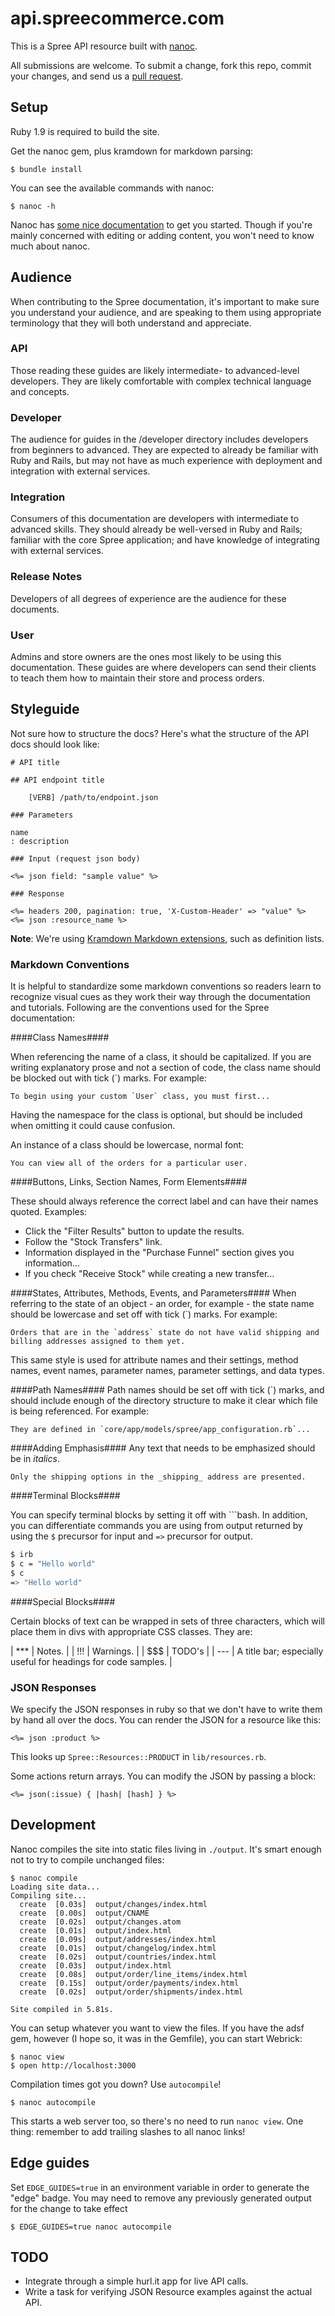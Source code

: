 # api.spreecommerce.com

This is a Spree API resource built with [nanoc][nanoc].

All submissions are welcome. To submit a change, fork this repo, commit your changes, and send us a [pull request](http://help.github.com/send-pull-requests/).

## Setup

Ruby 1.9 is required to build the site.

Get the nanoc gem, plus kramdown for markdown parsing:

    $ bundle install

You can see the available commands with nanoc:

    $ nanoc -h

Nanoc has [some nice documentation](http://nanoc.ws/docs/tutorial/) to get you started. Though if you're mainly concerned with editing or adding content, you won't need to know much about nanoc.

[nanoc]: http://nanoc.ws/

## Audience

When contributing to the Spree documentation, it's important to make sure you understand your audience, and are speaking to them using appropriate terminology that they will both understand and appreciate.

### API

Those reading these guides are likely intermediate- to advanced-level developers. They are likely comfortable with complex technical language and concepts.

### Developer

The audience for guides in the /developer directory includes developers from beginners to advanced. They are expected to already be familiar with Ruby and Rails, but may not have as much experience with deployment and integration with external services.

### Integration

Consumers of this documentation are developers with intermediate to advanced skills. They should already be well-versed in Ruby and Rails; familiar with the core Spree application; and have knowledge of integrating with external services.

### Release Notes

Developers of all degrees of experience are the audience for these documents.

### User

Admins and store owners are the ones most likely to be using this documentation. These guides are where developers can send their clients to teach them how to maintain their store and process orders.

## Styleguide

Not sure how to structure the docs?  Here's what the structure of the
API docs should look like:

    # API title

    ## API endpoint title

        [VERB] /path/to/endpoint.json

    ### Parameters

    name
    : description

    ### Input (request json body)

    <%= json field: "sample value" %>

    ### Response

    <%= headers 200, pagination: true, 'X-Custom-Header' => "value" %>
    <%= json :resource_name %>

**Note**: We're using [Kramdown Markdown extensions](http://kramdown.gettalong.org/syntax.html), such as definition lists.

### Markdown Conventions

It is helpful to standardize some markdown conventions so readers learn to recognize visual cues as they work their way through the documentation and tutorials. Following are the conventions used for the Spree documentation:

####Class Names####

When referencing the name of a class, it should be capitalized. If you are writing explanatory prose and not a section of code, the class name should be blocked out with tick (`) marks. For example:

    To begin using your custom `User` class, you must first...

Having the namespace for the class is optional, but should be included when omitting it could cause confusion.

An instance of a class should be lowercase, normal font:

    You can view all of the orders for a particular user.

####Buttons, Links, Section Names, Form Elements####

These should always reference the correct label and can have their names quoted. Examples:

* Click the "Filter Results" button to update the results.
* Follow the "Stock Transfers" link.
* Information displayed in the "Purchase Funnel" section gives you information...
* If you check "Receive Stock" while creating a new transfer...

####States, Attributes, Methods, Events, and Parameters####
When referring to the state of an object - an order, for example - the state name should be lowercase and set off with tick (`) marks. For example:

    Orders that are in the `address` state do not have valid shipping and billing addresses assigned to them yet.

This same style is used for attribute names and their settings, method names, event names, parameter names, parameter settings, and data types.

####Path Names####
Path names should be set off with tick (`) marks, and should include enough of the directory structure to make it clear which file is being referenced. For example:

    They are defined in `core/app/models/spree/app_configuration.rb`...

####Adding Emphasis####
Any text that needs to be emphasized should be in _italics_.

    Only the shipping options in the _shipping_ address are presented.

####Terminal Blocks####

You can specify terminal blocks by setting it off with \`\`\`bash.
In addition, you can differentiate commands you are using from output
returned by using the `$` precursor for input and `=>` precursor for output.

```bash
$ irb
$ c = "Hello world"
$ c
=> "Hello world"
```

####Special Blocks####

Certain blocks of text can be wrapped in sets of three characters, which will place them in divs with appropriate CSS classes. They are:

| *** | Notes. |
| !!! | Warnings. |
| $$$ | TODO's |
| --- | A title bar; especially useful for headings for code samples. |

### JSON Responses

We specify the JSON responses in ruby so that we don't have to write
them by hand all over the docs. You can render the JSON for a resource like this:

    <%= json :product %>

This looks up `Spree::Resources::PRODUCT` in `lib/resources.rb`.

Some actions return arrays.  You can modify the JSON by passing a block:

    <%= json(:issue) { |hash| [hash] } %>

## Development

Nanoc compiles the site into static files living in `./output`.  It's
smart enough not to try to compile unchanged files:

    $ nanoc compile
    Loading site data...
    Compiling site...
      create  [0.03s]  output/changes/index.html
      create  [0.00s]  output/CNAME
      create  [0.02s]  output/changes.atom
      create  [0.01s]  output/index.html
      create  [0.09s]  output/addresses/index.html
      create  [0.01s]  output/changelog/index.html
      create  [0.02s]  output/countries/index.html
      create  [0.03s]  output/index.html
      create  [0.08s]  output/order/line_items/index.html
      create  [0.15s]  output/order/payments/index.html
      create  [0.02s]  output/order/shipments/index.html

    Site compiled in 5.81s.

You can setup whatever you want to view the files.  If you have the adsf
gem, however (I hope so, it was in the Gemfile), you can start Webrick:

    $ nanoc view
    $ open http://localhost:3000

Compilation times got you down?  Use `autocompile`!

    $ nanoc autocompile

This starts a web server too, so there's no need to run `nanoc view`.
One thing: remember to add trailing slashes to all nanoc links!

## Edge guides

Set `EDGE_GUIDES=true` in an environment variable in order to generate the "edge" badge. You may need to remove any previously generated output for the change to take effect

    $ EDGE_GUIDES=true nanoc autocompile

## TODO

* Integrate through a simple hurl.it app for live API calls.
* Write a task for verifying JSON Resource examples against the actual
  API.

